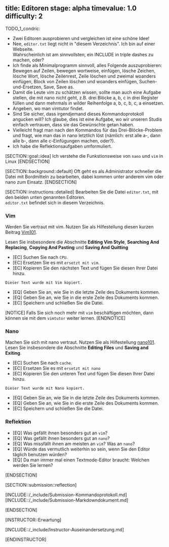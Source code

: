 title: Editoren
stage: alpha
timevalue: 1.0
difficulty: 2
---
TODO_1_condric:

- Zwei Editoren ausprobieren und vergleichen ist eine schöne Idee!
- Nee, `editor.txt` liegt nicht in "diesem Verzeichnis". Ich bin auf einer Webseite.  
  Wahrscheinlich ist am sinnvollsten, ein INCLUDE in triple dashes zu machen, oder?
- Ich finde als Minimalprogramm sinnvoll, alles Folgende auszuprobieren:
  Bewegen auf Zeilen, bewegen wortweise, einfügen, lösche Zeichen, lösche Wort, 
  lösche Zeilenrest, Zeile löschen und zweimal woanders einfügen, Block von Zeilen löschen und woanders einfügen,
  Suchen-und-Ersetzen, Save, Save as.
- Damit die Leute vim zu schätzen wissen, sollte man auch eine Aufgabe stellen, die 
  mit nano nicht geht, z.B. drei Blöcke a, b, c in drei Register füllen und dann mehrmals in
  wilder Reihenfolge a, b, c, b, c, a einsetzen.
- Angeben, wo man vimtutor findet.
- Sind Sie sicher, dass irgendjemand dieses Kommandoprotokoll angucken will?
  Ich glaube, dies ist eine Aufgabe, wo wir unseren Studis einfach vertrauen, dass sie
  das Gewünschte getan haben.
- Vielleicht fragt man nach den Kommandos für das Drei-Blöcke-Problem und fragt, wie man das
  in nano letztlich löst (nämlich: erst alle a-, dann alle b-, dann alle c-Einfügungen machen, oder?).
- Ich habe die Reflektionsaufgaben umformuliert.

[SECTION::goal::idea]
Ich verstehe die Funkstionsweise von `nano` und `vim` in Linux
[ENDSECTION]

[SECTION::background::default]
Oft geht es als Administrator schneller die Datei mit Bordmitteln zu bearbeiten, dabei kommen 
unter anderem vim oder nano zum Einsatz.
[ENDSECTION]

[SECTION::instructions::detailed]
Bearbeiten Sie die Datei `editor.txt`, mit den beiden unten genannten Editoren.  
`editor.txt` befindet sich in diesem Verzeichnis.

### Vim

Werden Sie vertraut mit vim. Nutzen Sie als Hilfestellung diesen kurzen Beitrag 
[Vim101](https://www.linuxfoundation.org/blog/blog/classic-sysadmin-vim-101-a-beginners-guide-to-vim).

Lesen Sie insbesondere die Abschnitte **Editing Vim Style**, **Searching And Replacing**, 
**Copying And Pasting** und **Saving And Quitting**

- [EC] Suchen Sie nach `CPU`.
- [EC] Ersetzen Sie es mit `ersetzt mit vim`.
- [EC] Kopieren Sie den nächsten Text und fügen Sie diesen Ihrer Datei hinzu.

```
Dieser Text wurde mit Vim kopiert.
```

- [EQ] Geben Sie an, wie Sie in die letzte Zeile des Dokuments kommen.
- [EQ] Geben Sie an, wie Sie in die erste Zeile des Dokuments kommen.
- [EC] Speichern und schließen Sie die Datei.

[NOTICE]
Falls Sie sich noch mehr mit `vim` beschäftigen möchten, dann können sie mit dem `vimtutor` weiter 
lernen.
[ENDNOTICE]

### Nano

Machen Sie sich mit nano vertraut. Nutzen Sie als Hilfestellung [nano101](https://linuxize.com/post/how-to-use-nano-text-editor/).
Lesen Sie insbesondere die Abschnitte **Editing Files** und **Saving and Exiting**.

- [EC] Suchen Sie nach `cache`.
- [EC] Ersetzen Sie es mit `ersetzt mit nano`
- [EC] Kopieren Sie den unteren Text und fügen Sie diesen Ihrer Datei hinzu.

```
Dieser Text wurde mit Nano kopiert.
```

- [EQ] Geben Sie an, wie Sie in die letzte Zeile des Dokuments kommen.
- [EQ] Geben Sie an, wie Sie in die erste Zeile des Dokuments kommen.
- [EC] Speichern und schließen Sie die Datei.

### Reflektion

- [EQ] Was gefällt ihnen besonders gut an `vim`?
- [EQ] Was gefällt ihnen besonders gut an `nano`?
- [EQ] Was missfällt ihnen am meisten an `vim`? Was an `nano`?
- [EQ] Würde das vermutlich weiterhin so sein, wenn Sie den Editor täglich benutzen würden?
- [EQ] Da man immer mal einen Textmode-Editor braucht: Welchen werden Sie lernen?

[ENDSECTION]

[SECTION::submission::reflection]

[INCLUDE::/_include/Submission-Kommandoprotokoll.md]
[INCLUDE::/_include/Submission-Markdowndokument.md]

[ENDSECTION]


[INSTRUCTOR::Erwartung]

[INCLUDE::/_include/Instructor-Auseinandersetzung.md]

[ENDINSTRUCTOR]
